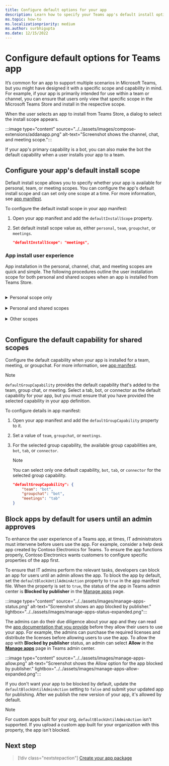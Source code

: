 ```yaml
---
title: Configure default options for your app
description: Learn how to specify your Teams app's default install options, default capability for shared scopes and block apps by default.
ms.topic: how-to
ms.localizationpriority: medium
ms.author: surbhigupta
ms.date: 12/15/2022
---
```

# Configure default options for Teams app

It’s common for an app to support multiple scenarios in Microsoft Teams, but you might have designed it with a specific scope and capability in mind. For example, if your app is primarily intended for use within a team or channel, you can ensure that users only view that specific scope in the Microsoft Teams Store and install in the respective scope.

When the user selects an app to install from Teams Store, a dialog to select the install scope appears.

:::image type="content" source="../../assets/images/compose-extensions/addanapp.png" alt-text="Screenshot shows the channel, chat, and meeting scope.":::

If your app's primary capability is a bot, you can also make the bot the default capability when a user installs your app to a team.

## Configure your app's default install scope

Default install scope allows you to specify whether your app is available for personal, team, or meeting scopes. You can configure the app's default install scope and can set only one scope at a time. For more information, see [app manifest](../../resources/schema/manifest-schema.md#defaultinstallscope).

To configure the default install scope in your app manifest:

1. Open your app manifest and add the `defaultInstallScope` property.
2. Set default install scope value as, either `personal`, `team`, `groupchat`, or `meetings`.

    ```json
    "defaultInstallScope": "meetings",
    ```

### App install user experience

App installation in the personal, channel, chat, and meeting scopes are quick and simple. The following procedures outline the user installation scope for both personal and shared scopes when an app is installed from Teams Store.

</br>
<details>
<summary>Personal scope only</summary>

If the app is configured with personal scope, the user flow to add the app within this scope is outlined below:

1. Go to **Apps**, browse and select the app to install.

1. In the app details dialog, select **Add**.

    :::image type="content" source="../../assets/images/compose-extensions/app-add-button.png" alt-text="Screenshot shows the app details dialog with the Add option.":::

    When the app is added, a dialog appears to open the app in personal scope.

1. Select **Open**. The app opens in the personal scope.

    :::image type="content" source="../../assets/images/compose-extensions/personal-scope.png" alt-text="Screenshot shows the Open option to open the app in personal scope.":::

</details>
</br>
<details>
<summary>Personal and shared scopes</summary>

If the app is configured with personal and shared scope, the user flow to add the app in the required scope is outlined below:

1. Go to **Apps**, browse and select the app to install.

1. In the app details dialog, select **Add**.

    :::image type="content" source="../../assets/images/compose-extensions/app-add-button.png" alt-text="Screenshot shows the app details dialog with the Add option.":::

     When the app is added, a dialog appears to select the scope to open the app.

1. Select **Open** to add in the personal scope.

    Alternatively, you can search and select from the list of shared scopes.

    :::image type="content" source="../../assets/images/compose-extensions/personal-other-scope.png" alt-text="Screenshot shows to option to select the personal scope option or select the required scopes.":::

    The app gets added in the respective scope.

    >[!NOTE]
    >
    > * **Recommended** button indicates the scope where the app provides best usage experience.
    > * **View more** option lists the respective channel, chat, and meetings scopes available for the user.

</details>
</br>
<details>
<summary>Other scopes</summary>

If the app is configured with shared scopes, the user flow to add the app in the required scope is outlined below:

1. Go to **Apps**, browse and select the app to install.

1. In the app details dialog, select **Add**.

    :::image type="content" source="../../assets/images/compose-extensions/app-add-button.png" alt-text="Screenshot shows the app details dialog with the Add option.":::

    When the app is added, a dialog appears with the option to select the scope.

1. Search and select from the list of shared scopes. The app opens in the respective scope.

    :::image type="content" source="../../assets/images/compose-extensions/other-scope.png" alt-text="Screenshot shows to option to select the required scopes.":::

</details>
</br>

## Configure the default capability for shared scopes

Configure the default capability when your app is installed for a team, meeting, or groupchat. For more information, see [app manifest](../../resources/schema/manifest-schema.md#defaultgroupcapability).

> [!NOTE]
> `defaultGroupCapability` provides the default capability that's added to the team, group chat, or meeting. Select a tab, bot, or connector as the default capability for your app, but you must ensure that you have provided the selected capability in your app definition.

To configure details in app manifest:

1. Open your app manifest and add the `defaultGroupCapability` property to it.
2. Set a value of `team`, `groupchat`, or `meetings`.
3. For the selected group capability, the available group capabilities are, `bot`, `tab`, or `connector`.

    > [!NOTE]
    > You can select only one default capability, `bot`, `tab`, or `connector` for the selected group capability.

    ```json
    "defaultGroupCapability": {
        "team": "bot",
        "groupchat": "bot",
        "meetings": "tab"
    }
    ```

## Block apps by default for users until an admin approves

To enhance the user experience of a Teams app, at times, IT administrators must intervene before users use the app. For example, consider a help desk app created by Contoso Electronics for Teams. To ensure the app functions properly, Contoso Electronics wants customers to configure specific properties of the app first.

To ensure that IT admins perform the relevant tasks, developers can block an app for users until an admin allows the app. To block the app by default, set the `defaultBlockUntilAdminAction` property to `true` in the app manifest file. When the property is set to `true`, the status of the app in Teams admin center is **Blocked by publisher** in the [Manage apps](https://admin.teams.microsoft.com/policies/manage-apps) page.

:::image type="content" source="../../assets/images/manage-apps-status.png" alt-text="Screenshot shows an app blocked by publisher." lightbox="../../assets/images/manage-apps-status-expanded.png":::

The admins can do their due diligence about your app and they can read the [app documentation that you provide]() before they allow their users to use your app. For example, the admins can purchase the required licenses and distribute the licenses before allowing users to use the app. To allow the app with **Blocked by publisher** status, an admin can select **Allow** in the **[Manage apps](https://admin.teams.microsoft.com/policies/manage-apps)** page in Teams admin center.

:::image type="content" source="../../assets/images/manage-apps-allow.png" alt-text="Screenshot shows the Allow option for the app blocked by publisher." lightbox="../../assets/images/manage-apps-allow-expanded.png":::

If you don't want your app to be blocked by default, update the `defaultBlockUntilAdminAction` setting to `false` and submit your updated app for publishing. After we publish the new version of your app, it's allowed by default.

> [!NOTE]
> For custom apps built for your org, `defaultBlockUntilAdminAction` isn't supported. If you upload a custom app built for your organization with this property, the app isn't blocked.

## Next step

> [!div class="nextstepaction"]
> [Create your app package](~/concepts/build-and-test/apps-package.md)
